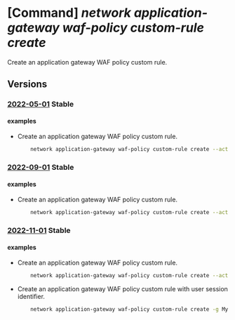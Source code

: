 # [Command] _network application-gateway waf-policy custom-rule create_

Create an application gateway WAF policy custom rule.

## Versions

### [2022-05-01](/Resources/mgmt-plane/L3N1YnNjcmlwdGlvbnMve30vcmVzb3VyY2Vncm91cHMve30vcHJvdmlkZXJzL21pY3Jvc29mdC5uZXR3b3JrL2FwcGxpY2F0aW9uZ2F0ZXdheXdlYmFwcGxpY2F0aW9uZmlyZXdhbGxwb2xpY2llcy97fQ==/2022-05-01.xml) **Stable**

<!-- mgmt-plane /subscriptions/{}/resourcegroups/{}/providers/microsoft.network/applicationgatewaywebapplicationfirewallpolicies/{} 2022-05-01 properties.customRules[] -->

#### examples

- Create an application gateway WAF policy custom rule.
    ```bash
        network application-gateway waf-policy custom-rule create --action Allow --name MyWafPolicyRule --policy-name MyPolicy --priority 500 --resource-group MyResourceGroup --rule-type MatchRule
    ```

### [2022-09-01](/Resources/mgmt-plane/L3N1YnNjcmlwdGlvbnMve30vcmVzb3VyY2Vncm91cHMve30vcHJvdmlkZXJzL21pY3Jvc29mdC5uZXR3b3JrL2FwcGxpY2F0aW9uZ2F0ZXdheXdlYmFwcGxpY2F0aW9uZmlyZXdhbGxwb2xpY2llcy97fQ==/2022-09-01.xml) **Stable**

<!-- mgmt-plane /subscriptions/{}/resourcegroups/{}/providers/microsoft.network/applicationgatewaywebapplicationfirewallpolicies/{} 2022-09-01 properties.customRules[] -->

#### examples

- Create an application gateway WAF policy custom rule.
    ```bash
        network application-gateway waf-policy custom-rule create --action Allow --name MyWafPolicyRule --policy-name MyPolicy --priority 500 --resource-group MyResourceGroup --rule-type MatchRule
    ```

### [2022-11-01](/Resources/mgmt-plane/L3N1YnNjcmlwdGlvbnMve30vcmVzb3VyY2Vncm91cHMve30vcHJvdmlkZXJzL21pY3Jvc29mdC5uZXR3b3JrL2FwcGxpY2F0aW9uZ2F0ZXdheXdlYmFwcGxpY2F0aW9uZmlyZXdhbGxwb2xpY2llcy97fQ==/2022-11-01.xml) **Stable**

<!-- mgmt-plane /subscriptions/{}/resourcegroups/{}/providers/microsoft.network/applicationgatewaywebapplicationfirewallpolicies/{} 2022-11-01 properties.customRules[] -->

#### examples

- Create an application gateway WAF policy custom rule.
    ```bash
        network application-gateway waf-policy custom-rule create --action Allow --name MyWafPolicyRule --policy-name MyPolicy --priority 500 --resource-group MyResourceGroup --rule-type MatchRule
    ```

- Create an application gateway WAF policy custom rule with user session identifier.
    ```bash
        network application-gateway waf-policy custom-rule create -g MyResourceGroup --policy-name MyPolicy -n MyRule --priority 3 --action Block --rule-type RateLimitRule --rate-limit-duration FiveMins --rate-limit-threshold 15 --group-by-user-session "[{group-by-variables:[{variable-name:GeoLocation}]}]"
    ```
